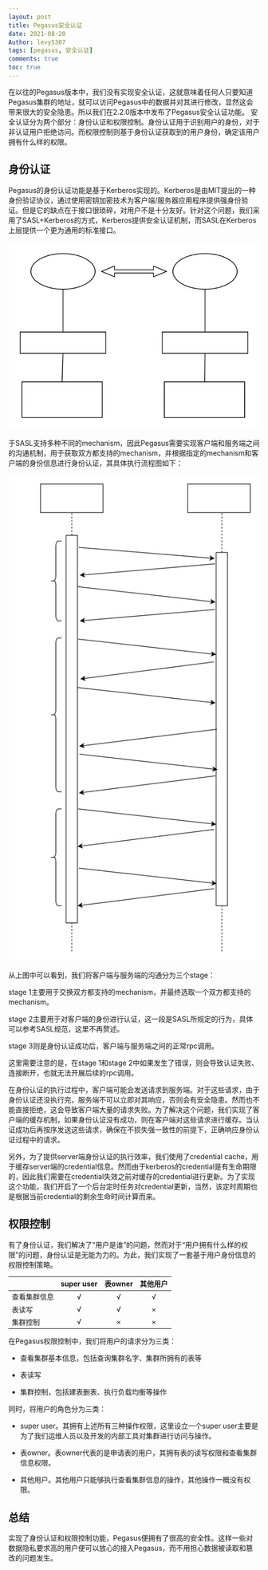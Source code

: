 ```yaml
---
layout: post
title: Pegasus安全认证
date: 2021-08-20
Author: levy5307
tags: [pegasus, 安全认证]
comments: true
toc: true
---
```


在以往的Pegasus版本中，我们没有实现安全认证，这就意味着任何人只要知道Pegasus集群的地址，就可以访问Pegasus中的数据并对其进行修改，显然这会带来很大的安全隐患。所以我们在2.2.0版本中发布了Pegasus安全认证功能。
安全认证分为两个部分：身份认证和权限控制。身份认证用于识别用户的身份，对于非认证用户拒绝访问。而权限控制则基于身份认证获取到的用户身份，确定该用户拥有什么样的权限。

## 身份认证

Pegasus的身份认证功能是基于Kerberos实现的。Kerberos是由MIT提出的一种身份验证协议，通过使用密钥加密技术为客户端/服务器应用程序提供强身份验证。但是它的缺点在于接口很琐碎，对用户不是十分友好。针对这个问题，我们采用了SASL+Kerberos的方式，Kerberos提供安全认证机制，而SASL在Kerberos上层提供一个更为通用的标准接口。

![](../images/security-auth-arch.svg)

于SASL支持多种不同的mechanism，因此Pegasus需要实现客户端和服务端之间的沟通机制，用于获取双方都支持的mechanism，并根据指定的mechanism和客户端的身份信息进行身份认证，其具体执行流程图如下：

![](../images/security-auth-process.svg)

从上图中可以看到，我们将客户端与服务端的沟通分为三个stage：

stage 1主要用于交换双方都支持的mechanism，并最终选取一个双方都支持的mechanism。

stage 2主要用于对客户端的身份进行认证，这一段是SASL所规定的行为，具体可以参考SASL规范，这里不再赘述。

stage 3则是身份认证成功后，客户端与服务端之间的正常rpc调用。

这里需要注意的是，在stage 1和stage 2中如果发生了错误，则会导致认证失败、连接断开，也就无法开展后续的rpc调用。

在身份认证的执行过程中，客户端可能会发送请求到服务端。对于这些请求，由于身份认证还没执行完，服务端不可以立即对其响应，否则会有安全隐患。然而也不能直接拒绝，这会导致客户端大量的请求失败。为了解决这个问题，我们实现了客户端的缓存机制，如果身份认证没有成功，则在客户端对这些请求进行缓存。当认证成功后再按序发送这些请求，确保在不损失强一致性的前提下，正确响应身份认证过程中的请求。

另外，为了提供server端身份认证的执行效率，我们使用了credential cache，用于缓存server端的credential信息。然而由于kerberos的credential是有生命期限的，因此我们需要在credential失效之前对缓存的credential进行更新。为了实现这个功能，我们开启了一个后台定时任务对credential更新，当然，该定时周期也是根据当前credential的剩余生命时间计算而来。

## 权限控制

有了身份认证，我们解决了“用户是谁”的问题，然而对于“用户拥有什么样的权限”的问题，身份认证是无能为力的。为此，我们实现了一套基于用户身份信息的权限控制策略。

|              | super user | 表owner | 其他用户 |
|--------------|:----------:|:-------:|:--------:|
| 查看集群信息 |      √     |    √    |     √    |
| 表读写       |      √     |    √    |     ×    |
| 集群控制     |      √     |    ×    |     ×    |

在Pegasus权限控制中，我们将用户的请求分为三类：

- 查看集群基本信息，包括查询集群名字、集群所拥有的表等

- 表读写

- 集群控制，包括建表删表、执行负载均衡等操作

同时，将用户的角色分为三类：

- super user。其拥有上述所有三种操作权限，这里设立一个super user主要是为了我们运维人员以及开发的内部工具对集群进行访问与操作。

- 表owner。表owner代表的是申请表的用户，其拥有表的读写权限和查看集群信息权限。

- 其他用户。其他用户只能够执行查看集群信息的操作，其他操作一概没有权限。

## 总结

实现了身份认证和权限控制功能，Pegasus便拥有了很高的安全性。这样一些对数据隐私要求高的用户便可以放心的接入Pegasus，而不用担心数据被读取和篡改的问题发生。

